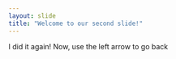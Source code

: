 ```yaml
---
layout: slide
title: "Welcome to our second slide!"
---
```

I did it again!
Now, use the left arrow to go back
